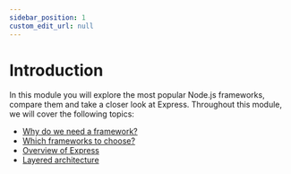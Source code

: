 ```yaml
---
sidebar_position: 1
custom_edit_url: null
---
```


# Introduction

In this module you will explore the most popular Node.js frameworks, compare them and take a closer look at Express. Throughout this module, we will cover the following topics:
- [Why do we need a framework?](/docs/express-layered-architecture/why_do_we_need_a_framework)
- [Which frameworks to choose?](/docs/express-layered-architecture/which_frameworks_to_choose)
- [Overview of Express](/docs/express-layered-architecture/overview_of_express)
- [Layered architecture](/docs/express-layered-architecture/layered_architecture)
